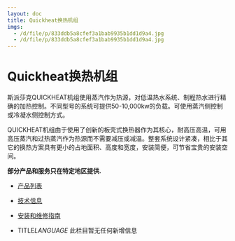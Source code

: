 ```yaml
---
layout: doc
title: Quickheat换热机组
imgs:
  - /d/file/p/833ddb5a8cfef3a1bab9935b1dd1d9a4.jpg
  - /d/file/p/833ddb5a8cfef3a1bab9935b1dd1d9a4.jpg
---
```


# Quickheat换热机组

斯派莎克QUICKHEAT机组使用蒸汽作为热源，对低温热水系统、制程热水进行精确的加热控制。不同型号的系统可提供50-10,000kw的负载。可使用蒸汽侧控制或冷凝水侧控制方式。

QUICKHEAT机组由于使用了创新的板壳式换热器作为其核心，耐高压高温，可用高压蒸汽和过热蒸汽作为热源而不需要减压或减温。整套系统设计紧凑，相比于其它的换热方案具有更小的占地面积、高度和宽度，安装简便，可节省宝贵的安装空间。

**部分产品和服务只在特定地区提供.**

- [产品列表](<javascript:navactive(1);>)
- [技术信息](<javascript:navactive(2);>)
- [安装和维修指南](<javascript:navactive(3);>)

- TITLE*LANGUAGE*
  此栏目暂无任何新增信息

